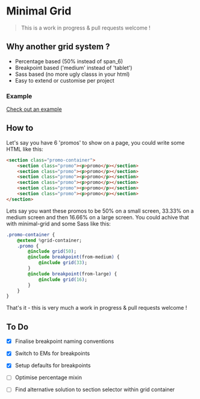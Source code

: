 # Minimal Grid
> This is a work in progress & pull requests welcome !


## Why another grid system ?
* Percentage based (50% instead of span_6)
* Breakpoint based ('medium' instead of 'tablet')
* Sass based (no more ugly classs in your html)
* Easy to extend or customise per project

### Example
[Check out an example](http://htmlpreview.github.io/?https://github.com/AaronRutley/minimal-grid/blob/master/index.html)

## How to
Let's say you have 6 'promos' to show on a page,
you could write some HTML like this:
```html
<section class="promo-container">
    <section class="promo"><p>promo</p></section>
    <section class="promo"><p>promo</p></section>
    <section class="promo"><p>promo</p></section>
    <section class="promo"><p>promo</p></section>
    <section class="promo"><p>promo</p></section>
    <section class="promo"><p>promo</p></section>
</section>
```
Lets say you want these promos to be 50% on a small screen, 33.33% on a medium screen and then 16.66% on a large screen. You could achive that with minimal-grid and some Sass like this:
``` sass
.promo-container {
    @extend %grid-container;
    .promo {
        @include grid(50);
        @include breakpoint(from-medium) {
            @include grid(33);
        }
        @include breakpoint(from-large) {
            @include grid(16);
        }
    }
}
```
That's it - this is very much a work in progress & pull requests welcome !

## To Do
- [x] Finalise breakpoint naming conventions
- [x] Switch to EMs for breakpoints
- [x] Setup defaults for breakpoints
- [ ] Optimise percentage mixin
- [ ] Find alternative solution to section selector within grid container


